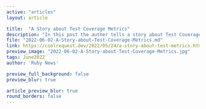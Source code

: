 ```yaml
---
active: "articles"
layout: article

title:  "A Story about Test Coverage Metrics"
description: "In this post the auther tells a story about Test Coverage Metricks"
file: "2022-06-02-A-Story-about-Test-Coverage-Metrics.md"
link: https://coolrequest.dev/2022/05/24/a-story-about-test-metrics.html 
preview_image: "2022-06-02-A-Story-about-Test-Coverage-Metrics.jpg"
tags: June2022
author: 'Ruby News'

preview_full_background: false
preview_blur: true

article_preview_blur: true
round_borders: false
---
```

